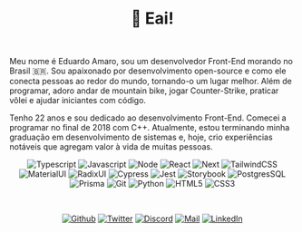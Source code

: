 <h1 align="center">👋 Eai!<img alt="" title="Views" align="right" src="https://komarev.com/ghpvc/?username=eduardo-amaro-maciel&label=&style=flat-square&color=blueviolet" /></h1>

<br />

Meu nome é Eduardo Amaro, sou um desenvolvedor Front-End morando no Brasil 🇧🇷. Sou apaixonado por desenvolvimento open-source e como ele conecta pessoas ao redor do mundo, tornando-o um lugar melhor. Além de programar, adoro andar de mountain bike, jogar Counter-Strike, praticar vôlei e ajudar iniciantes com código.

Tenho 22 anos e sou dedicado ao desenvolvimento Front-End. Comecei a programar no final de 2018 com C++. Atualmente, estou terminando minha graduação em desenvolvimento de sistemas e, hoje, crio experiências notáveis que agregam valor à vida de muitas pessoas.
<br />

<div align="center">

![Typescript](https://img.shields.io/badge/Typescript-black?style=flat-square&logo=typescript)
![Javascript](https://img.shields.io/badge/Javascript-black?style=flat-square&logo=javascript)
![Node](https://img.shields.io/badge/Node-black?style=flat-square&logo=node.js)
![React](https://img.shields.io/badge/React-black?style=flat-square&logo=react)
![Next](https://img.shields.io/badge/Next-black?style=flat-square&logo=next.js)
![TailwindCSS](https://img.shields.io/badge/Tailwind%20CSS-black?style=flat-square&logo=tailwind-css)
![MaterialUI](https://img.shields.io/badge/Material%20UI-black?style=flat-square&logo=MUI)
![RadixUI](https://img.shields.io/badge/Radix%20UI-black?style=flat-square&logo=radix-ui)
![Cypress](https://img.shields.io/badge/Cypress-black?style=flat-square&logo=cypress)
![Jest](https://img.shields.io/badge/Jest-black?style=flat-square&logo=jest&logoColor=red)
![Storybook](https://img.shields.io/badge/Storybook-black?style=flat-square&logo=storybook)
![PostgresSQL](https://img.shields.io/badge/PostgresSQL-black?style=flat-square&logo=postgresql)
![Prisma](https://img.shields.io/badge/Prisma-black?style=flat-square&logo=prisma)
![Git](https://img.shields.io/badge/Git-black?style=flat-square&logo=git)
![Python](https://img.shields.io/badge/Python-black?style=flat-square&logo=python)
![HTML5](https://img.shields.io/badge/HTML5-black?style=flat-square&logo=html5)
![CSS3](https://img.shields.io/badge/CSS3-black?style=flat-square&logo=css3&logoColor=1572B6)

</div>
<br />

<div align="center">

[![Github](https://img.shields.io/badge/Github-black?style=flat-square&logo=github)](https://github.com/eduardo-amaro-maciel)
[![Twitter](https://img.shields.io/badge/Twitter-black?style=flat-square&logo=twitter)](https://twitter.com/Edu_04x)
[![Discord](https://img.shields.io/badge/Discord-black?style=flat-square&logo=discord)](https://discordapp.com/users/1126226601181462669)
[![Mail](https://img.shields.io/badge/Mail-black?style=flat-square&logo=gmail)](mailto://edu.amr@hotmail.com)
[![LinkedIn](https://img.shields.io/badge/LinkedIn-black?style=flat-square&logo=linkedIn&logoColor=0073B1)](https://linkedin.com/in/edu-amr)

</div>
